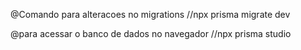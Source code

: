 @Comando para alteracoes no migrations 
//npx prisma migrate dev


@para acessar o banco de dados no navegador 
//npx prisma studio